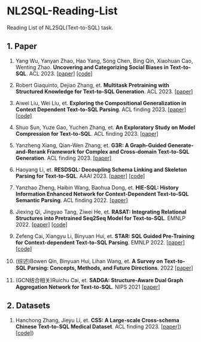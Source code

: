 # NL2SQL-Reading-List
Reading List of NL2SQL(Text-to-SQL) task.


## 1. Paper
1. Yang Wu, Yanyan Zhao, Hao Yang, Song Chen, Bing Qin, Xiaohuan Cao, Wenting Zhao. **Uncovering and Categorizing Social Biases in Text-to-SQL**. ACL 2023. [[paper]](https://aclanthology.org/2023.acl-long.759/) [[code]](https://github.com/theNamek/Trustworthy-Text2SQL)

1. Robert Giaquinto, Dejiao Zhang, et. **Multitask Pretraining with Structured Knowledge for Text-to-SQL Generation**. ACL 2023. [[paper]](https://aclanthology.org/2023.acl-long.620/)

2. Aiwei Liu, Wei Liu, et. **Exploring the Compositional Generalization in Context Dependent Text-to-SQL Parsing**. ACL finding 2023. [[paper]](https://aclanthology.org/2023.findings-acl.43/) [[code]](https://github.com/THU-BPM/CD-Text2SQL-CG)

3. Shuo Sun, Yuze Gao, Yuchen Zhang, et. **An Exploratory Study on Model Compression for Text-to-SQL**. ACL finding 2023. [[paper]](https://aclanthology.org/2023.findings-acl.740/)

4. Yanzheng Xiang, Qian-Wen Zhang, et. **G3R: A Graph-Guided Generate-and-Rerank Framework for Complex and Cross-domain Text-to-SQL Generation**. ACL finding 2023. [[paper]](https://aclanthology.org/2023.findings-acl.23/)

5. Haoyang Li, et. **RESDSQL: Decoupling Schema Linking and Skeleton Parsing for Text-to-SQL**. AAAI 2023. [[paper]](https://ojs.aaai.org/index.php/AAAI/article/view/26535) [[code]](https://github.com/RUCKBReasoning/RESDSQL)

6. Yanzhao Zheng, Haibin Wang, Baohua Dong, et. **HIE-SQL: History Information Enhanced Network for Context-Dependent Text-to-SQL Semantic Parsing**. ACL finding 2022. [[paper]](https://aclanthology.org/2022.findings-acl.236.pdf)

7. Jiexing Qi, Jingyao Tang, Ziwei He, et. **RASAT: Integrating Relational Structures into Pretrained Seq2Seq Model for Text-to-SQL**. EMNLP 2022. [[paper]](https://arxiv.org/pdf/2205.06983.pdf) [[code]](https://github.com/LUMIA-group/rasat)

8. Zefeng Cai, Xiangyu Li, Binyuan Hui, et. **STAR: SQL Guided Pre-Training for Context-dependent Text-to-SQL Parsing**. EMNLP 2022. [[paper]](https://arxiv.org/pdf/2205.06983.pdf) [[code]](https://github.com/AlibabaResearch/DAMO-ConvAI/tree/main/star)

9. (综述)Bowen Qin, Binyuan Hui, Lihan Wang, et. **A Survey on Text-to-SQL Parsing: Concepts, Methods, and Future Directions**. 2022 [[paper]](https://arxiv.org/abs/2208.13629)

10. (GCN结合相关)Ruichu Cai, et. **SADGA: Structure-Aware Dual Graph Aggregation Network for Text-to-SQL**. NIPS 2021 [[paper]](https://proceedings.neurips.cc/paper_files/paper/2021/hash/3f1656d9668dffcf8119e3ecff873558-Abstract.html)





## 2. Datasets
1. Hanchong Zhang, Jieyu Li, et. **CSS: A Large-scale Cross-schema Chinese Text-to-SQL Medical Dataset**. ACL finding 2023. [[paper]](https://aclanthology.org/2023.findings-acl.435/)) [[code]](https://huggingface.co/datasets/zhanghanchong/css))
